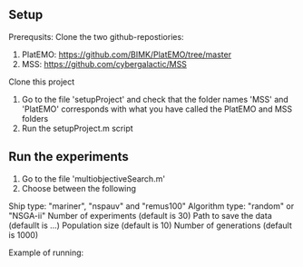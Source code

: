 ## Setup
Prerequsits: 
Clone the two github-repostiories: 
1. PlatEMO: https://github.com/BIMK/PlatEMO/tree/master
2. MSS: https://github.com/cybergalactic/MSS

Clone this project
1. Go to the file 'setupProject' and check that the folder names 'MSS' and 'PlatEMO' corresponds with what you have called the PlatEMO and MSS folders
2. Run the setupProject.m script 


## Run the experiments
1. Go to the file 'multiobjectiveSearch.m'
2. Choose between the following

Ship type: "mariner", "nspauv" and "remus100"
Algorithm type: "random" or "NSGA-ii"
Number of experiments (default is 30)
Path to save the data (defaullt is ...)
Population size (default is 10)
Number of generations (default is 1000)

Example of running:

